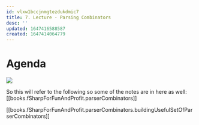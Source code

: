 ```yaml
---
id: vlxw1bccjnmgtezdukdmic7
title: 7. Lecture - Parsing Combinators
desc: ''
updated: 1647416588587
created: 1647414064779
---
```

# Agenda
![](/assets/images/2022-03-16-08-01-36.png)

So this will refer to the following so some of the notes are in here as well:
[[books.fSharpForFunAndProfit.parserCombinators]]

[[books.fSharpForFunAndProfit.parserCombinators.buildingUsefulSetOfParserCombinators]]

